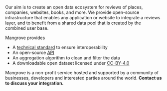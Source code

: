 Our aim is to create an open data ecosystem for reviews of places, companies, websites, books, and more. We provide open-source infrastructure that enables any application or website to integrate a reviews layer, and to benefit from a shared data pool that is created by the combined user base.   
   
Mangrove provides  
* A [technical standard](https://mangrove.reviews/standard) to ensure interoperability
* An open-source [API](https://docs.mangrove.reviews)
* An aggregation algorithm to clean and filter the data
* A downloadable open dataset licensed under [CC-BY-4.0](https://creativecommons.org/licenses/by/4.0/)  

Mangrove is a non-profit service hosted and supported by a community of businesses, developers and interested parties around the world. **Contact us to discuss your integration.** 
